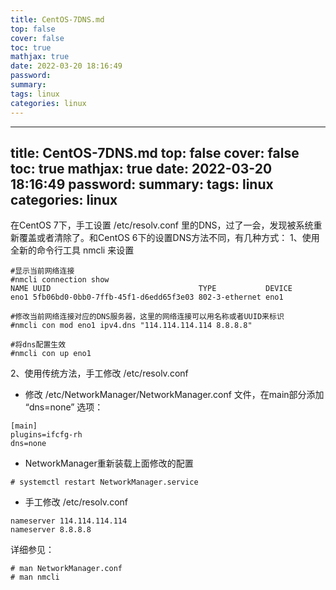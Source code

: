 ```yaml
---
title: CentOS-7DNS.md
top: false
cover: false
toc: true
mathjax: true
date: 2022-03-20 18:16:49
password:
summary:
tags: linux
categories: linux
---
```

---
title: CentOS-7DNS.md
top: false
cover: false
toc: true
mathjax: true
date: 2022-03-20 18:16:49
password:
summary:
tags: linux
categories: linux
---

在CentOS 7下，手工设置 /etc/resolv.conf 里的DNS，过了一会，发现被系统重新覆盖或者清除了。和CentOS 6下的设置DNS方法不同，有几种方式： 1、使用全新的命令行工具 nmcli 来设置

```
#显示当前网络连接
#nmcli connection show
NAME UUID                                 TYPE           DEVICE
eno1 5fb06bd0-0bb0-7ffb-45f1-d6edd65f3e03 802-3-ethernet eno1

#修改当前网络连接对应的DNS服务器，这里的网络连接可以用名称或者UUID来标识
#nmcli con mod eno1 ipv4.dns "114.114.114.114 8.8.8.8"

#将dns配置生效
#nmcli con up eno1
```

2、使用传统方法，手工修改 /etc/resolv.conf

*   修改 /etc/NetworkManager/NetworkManager.conf 文件，在main部分添加 “dns=none” 选项：

```
[main]
plugins=ifcfg-rh
dns=none
```

*   NetworkManager重新装载上面修改的配置

```
# systemctl restart NetworkManager.service
```

*   手工修改 /etc/resolv.conf

```
nameserver 114.114.114.114
nameserver 8.8.8.8
```

详细参见：

```
# man NetworkManager.conf
# man nmcli
```
